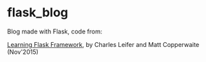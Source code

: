 # flask_blog

Blog made with Flask, code from:

[Learning Flask Framework](https://www.packtpub.com/web-development/learning-flask-framework), by Charles Leifer and Matt Copperwaite (Nov'2015)